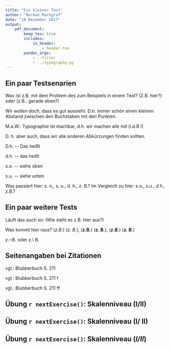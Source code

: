 ```yaml
---
title: "Ein kleiner Test"
author: "Norman Markgraf"
date: "18 Dezember 2017"
output: 
    pdf_document:
        keep_tex: true
        includes:
            in_header: 
                - header.tex
        pandoc_args:
            - --filter
            - ../typography.py
---
```


## Ein paar Testsenarien

Was ist z.B. mit dem Problem des zum Beispiels in einem Test? (Z.B. hier?) oder (z.B.: gerade eben?)

Wir wollen doch, dass es gut aussieht. D.h. immer schön einen kleinen Abstand zwischen den Buchstaben mit den Punkten. 

M.a.W.: Typographie ist machbar, d.h. wir machen alle mit (i.d.R.!)

D. h. aber auch, dass wir alle anderen Abkürzungen finden sollten.

D.h. -- Das heißt

d.h. -- das heißt

s.o. -- siehe oben

s.u. -- siehe unten

Was passiert hier: s. o.,  s. u.,  d. h.,  z. B.?
Im Vergleich zu hier: s.o., s.u., d.h., z.B.?

## Ein paar weitere Tests

Läuft das auch so: (Wie sieht es z.B. hier aus?)

Was kommt hier raus? (*z.B.*) (*z. B.*), (**z.B.**) (**z. B.**), (***z.B.***) (***z. B.***)

z.~B. oder z.\ B.


## Seitenangaben bei Zitationen

vgl.: Blubberbuch S. 211

vgl.: Blubberbuch S. 211 f

vgl.: Blubberbuch S. 211 ff



## Übung `r nextExercise()`: Skalenniveau (I/II)


## Übung `r nextExercise()`: Skalenniveau (I/ II)


## Übung `r nextExercise()`: Skalenniveau (*I/II*)
